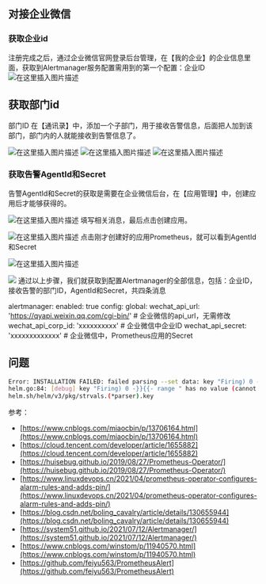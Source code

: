 

## 对接企业微信

### 获取企业id

注册完成之后，通过企业微信官网登录后台管理，在【我的企业】的企业信息里面，获取到Alertmanager服务配置需用到的第一个配置：企业ID
![在这里插入图片描述](https://i-blog.csdnimg.cn/blog_migrate/52cb0ea501f9c0642c37aabf8f1632c1.png)

## 获取部门id

部门ID
在【通讯录】中，添加一个子部门，用于接收告警信息，后面把人加到该部门，部门内的人就能接收到告警信息了。

![在这里插入图片描述](https://i-blog.csdnimg.cn/blog_migrate/fbd64b21d4934e226f2b0a4533123f53.png)
![在这里插入图片描述](https://i-blog.csdnimg.cn/blog_migrate/f5b17b5a6a9061e7dd187faf2d940e38.png)
![在这里插入图片描述](https://i-blog.csdnimg.cn/blog_migrate/ce64c28c0faa943b632c9da2aa2091cf.png)

### 获取告警AgentId和Secret
告警AgentId和Secret的获取是需要在企业微信后台，在【应用管理】中，创建应用后才能够获得的。

![在这里插入图片描述](https://i-blog.csdnimg.cn/blog_migrate/e12475285c5b450b98b3c22b060efff8.png)
填写相关消息，最后点击创建应用。

![在这里插入图片描述](https://i-blog.csdnimg.cn/blog_migrate/0a56769b60035e463fc84004c0dfda7c.png)
点击刚才创建好的应用Prometheus，就可以看到AgentId和Secret



![在这里插入图片描述](https://i-blog.csdnimg.cn/blog_migrate/0f72b98b8f6404bd802c4f3cd30082d5.png)

![](https://i-blog.csdnimg.cn/blog_migrate/b3a7e16490fe9e384f4e06344e18a6db.png)
通过以上步骤，我们就获取到配置Alertmanager的全部信息，包括：企业ID，接收告警的部门ID，AgentId和Secret，共四条消息


alertmanager:
  enabled: true
  config:
    global:
        wechat_api_url: 'https://qyapi.weixin.qq.com/cgi-bin/'    # 企业微信的api_url，无需修改
        wechat_api_corp_id: 'xxxxxxxxxx'      # 企业微信中企业ID
       wechat_api_secret: 'xxxxxxxxxxxxx'      # 企业微信中，Prometheus应用的Secret




## 问题

```bash
Error: INSTALLATION FAILED: failed parsing --set data: key "Firing) 0 -}}{{- range " has no value (cannot end with ,)
helm.go:84: [debug] key "Firing) 0 -}}{{- range " has no value (cannot end with ,)
helm.sh/helm/v3/pkg/strvals.(*parser).key
```


参考：

 - [https://www.cnblogs.com/miaocbin/p/13706164.html](https://www.cnblogs.com/miaocbin/p/13706164.html)
 - [https://cloud.tencent.com/developer/article/1655882](https://cloud.tencent.com/developer/article/1655882)
 - [https://huisebug.github.io/2019/08/27/Prometheus-Operator/](https://huisebug.github.io/2019/08/27/Prometheus-Operator/)
 - [https://www.linuxdevops.cn/2021/04/prometheus-operator-configures-alarm-rules-and-adds-pin/](https://www.linuxdevops.cn/2021/04/prometheus-operator-configures-alarm-rules-and-adds-pin/)
 - [https://blog.csdn.net/boling_cavalry/article/details/130655944](https://blog.csdn.net/boling_cavalry/article/details/130655944)
 - [https://system51.github.io/2021/07/12/Alertmanager/](https://system51.github.io/2021/07/12/Alertmanager/)
 - [https://www.cnblogs.com/winstom/p/11940570.html](https://www.cnblogs.com/winstom/p/11940570.html)
 - [https://github.com/feiyu563/PrometheusAlert](https://github.com/feiyu563/PrometheusAlert)
